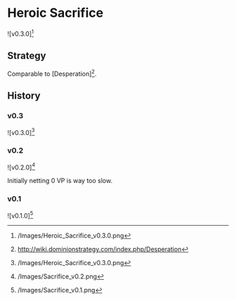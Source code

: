 # Heroic Sacrifice

![v0.3.0][^v0.3.0]

## Strategy

Comparable to [Desperation][^Desperation].

## History

### v0.3

![v0.3.0][^v0.3.0]

### v0.2

![v0.2.0][^v0.2.0]

Initially netting 0 VP is way too slow.

### v0.1

![v0.1.0][^v0.1.0]

[^v0.3.0]: /Images/Heroic_Sacrifice_v0.3.0.png
[^v0.2.0]: /Images/Sacrifice_v0.2.png
[^v0.1.0]: /Images/Sacrifice_v0.1.png
[^Desperation]: http://wiki.dominionstrategy.com/index.php/Desperation
